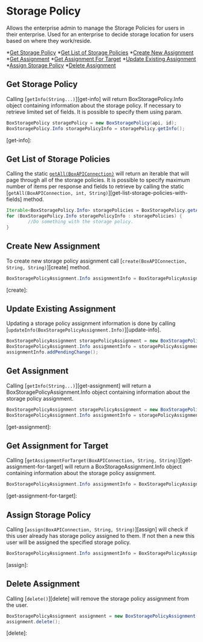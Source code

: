 Storage Policy 
==============

Allows the enterprise admin to manage the Storage Policies for users in their
enterprise. Used for an enterprise to decide storage location for users based on
where they work/reside. 

*[Get Storage Policy](#get-storage-policy) 
*[Get List of Storage Policies](#get-list-of-storage-policies)
*[Create New Assignment](#create-new-assignment)
*[Get Assignment](#get-assignment)
*[Get Assignment For Target](#get-assignment-for-target)
*[Update Existing Assignment](#update-existing-assignment)
*[Assign Storage Policy](#assign-storage-policy)
*[Delete Assignment](#delete-assignment)

Get Storage Policy
------------------

Calling [`getInfo(String...)`][get-info] will return BoxStoragePolicy.Info object
containing information about the storage policy. If necessary to retrieve 
limited set of fields. It is possible to specify them using param.

```java
BoxStoragePolicy storagePolicy = new BoxStoragePolicy(api, id);
BoxStoragePolicy.Info storagePolicyInfo = storagePolicy.getInfo();
```

[get-info]:

Get List of Storage Policies
----------------------------

Calling the static [`getAll(BoxAPIConnection)`][get-list-of-storage-policies]
will return an iterable that will page through all of the storage policies. 
It is possible to specify maximum number of items per response and fields to retrieve by 
calling the static [`getAll(BoxAPIConnection, int, String)`][get-list-storage-policies-with-fields] method. 

```java
Iterable<BoxStoragePolicy.Info> storagePolicies = BoxStoragePolicy.getAll(api);
for (BoxStoragePolicy.Info storagePolicyInfo : storagePolicies) {
        //Do something with the storage policy.
}
```

[get-list-of-storage-policies]:
[get-list-of-storage-policies-with-fields]: 

Create New Assignment
---------------------

To create new storage policy assignment call [`create(BoxAPIConnection, String, String)`][create] method. 

```java
BoxStoragePolicyAssignment.Info assignmentInfo = BoxStoragePolicyAssignment.create(api, policyID, userID);
```

[create]:

Update Existing Assignment
--------------------------

Updating a storage policy assignment information is done by calling
[`updateInfo(BoxStoragePolicyAssignment.Info)`][update-info].

```java
BoxStoragePolicyAssignment storagePolicyAssignment = new BoxStoragePolicyAssignment(api, id);
BoxStoragePolicyAssignment.Info assignmentInfo = storagePolicyAssignment.new Info();
assignmentInfo.addPendingChange();
```

Get Assignment
--------------

Calling [`getInfo(String...)`][get-assignment] will return a BoxStoragePolicyAssignment.Info object containing information
about the storage policy assignment. 

```java
BoxStoragePolicyAssignment storagePolicyAssignment = new BoxStoragePolicyAssignment(api, id);
BoxStoragePolicyAssignment.Info assignmentInfo = storagePolicyAssignment.getInfo();
```

[get-assignment]:

Get Assignment for Target
-------------------------

Calling [`getAssignmentForTarget(BoxAPIConnection, String, String)`][get-assignment-for-target] will return a BoxStorageAssignment.Info
object containing information about the storage policy assignment. 

```java
BoxStoragePolicyAssignment.Info assignmentInfo = BoxStoragePolicyAssignment.getAssignmentForTarget(api, "user", "1234")
```

[get-assignment-for-target]:

Assign Storage Policy
---------------------

Calling [`assign(BoxAPIConnection, String, String)`][assign] will check if this user already has storage policy assigned to them. If not then a new
this user will be assigned the specified storage policy. 

```java
BoxStoragePolicyAssignment.Info assignmentInfo = BoxStoragePolicyAssignment.assign(api, "1234", "5678");
```

[assign]:

Delete Assignment
-----------------

Calling [`delete()`][delete] will remove the storage policy assignment from the user. 

```java
BoxStoragePolicyAssignment assignment = new BoxStoragePolicyAssignment(api, "user_1234");
assignment.delete();
```

[delete]:


